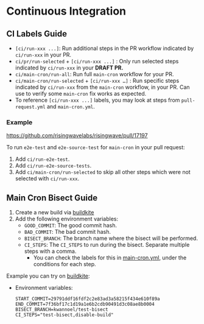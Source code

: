 # Continuous Integration

<!-- TODO: How to debug CI -->

## CI Labels Guide

- `[ci/run-xxx ...]`: Run additional steps in the PR workflow indicated by `ci/run-xxx` in your PR.
- `ci/pr/run-selected` + `[ci/run-xxx ...]` : Only run selected steps indicated by `ci/run-xxx` in your **DRAFT PR.**
- `ci/main-cron/run-all`: Run full `main-cron` workflow for your PR.
- `ci/main-cron/run-selected` + `[ci/run-xxx …]` : Run specific steps indicated by `ci/run-xxx`
  from the `main-cron` workflow, in your PR. Can use to verify some `main-cron` fix works as expected.
- To reference `[ci/run-xxx ...]` labels, you may look at steps from `pull-request.yml` and `main-cron.yml`.

### Example

<https://github.com/risingwavelabs/risingwave/pull/17197>

To run `e2e-test` and `e2e-source-test` for `main-cron` in your pull request:
1. Add `ci/run-e2e-test`.
2. Add `ci/run-e2e-source-tests`.
3. Add `ci/main-cron/run-selected` to skip all other steps which were not selected with `ci/run-xxx`.

## Main Cron Bisect Guide

1. Create a new build via [buildkite](https://buildkite.com/risingwavelabs/main-cron-bisect/builds/#new)
2. Add the following environment variables:
   - `GOOD_COMMIT`: The good commit hash.
   - `BAD_COMMIT`: The bad commit hash.
   - `BISECT_BRANCH`: The branch name where the bisect will be performed.
   - `CI_STEPS`: The `CI_STEPS` to run during the bisect. Separate multiple steps with a comma.
     - You can check the labels for this in [main-cron.yml](https://github.com/risingwavelabs/risingwave/blob/main/ci/workflows/main-cron.yml),
       under the conditions for each step.

Example you can try on [buildkite](https://buildkite.com/risingwavelabs/main-cron-bisect/builds/#new):
- Environment variables:
  ```
  START_COMMIT=29791ddf16fdf2c2e83ad3a58215f434e610f89a
  END_COMMIT=7f36bf17c1d19a1e6b2cdb90491d3c08ae8b0004
  BISECT_BRANCH=kwannoel/test-bisect
  CI_STEPS="test-bisect,disable-build"
  ```